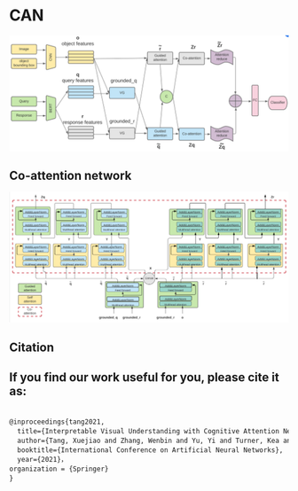 # CAN
<!-- : Interpretable Visual Understanding with Cognitive Attention Network -->

![image](https://github.com/tanjatang/CAN/blob/main/models/framwork.PNG)

## Co-attention network
![image](https://github.com/tanjatang/CAN/blob/main/models/co-attention.PNG)


## Citation

If you find our work useful for you, please cite it as:
----
```html

@inproceedings{tang2021,
  title={Interpretable Visual Understanding with Cognitive Attention Network},
  author={Tang, Xuejiao and Zhang, Wenbin and Yu, Yi and Turner, Kea and Derr, Tyler and Wang, Mengyu and Ntoutsi, Eirini},
  booktitle={International Conference on Artificial Neural Networks},
  year={2021}，
organization = {Springer}
}


```

